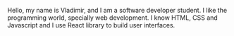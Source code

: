 Hello, my name is Vladimir, and I am a software developer student. I like the programming world, specially web development. I know HTML, CSS and Javascript and I use React library to build user interfaces.
